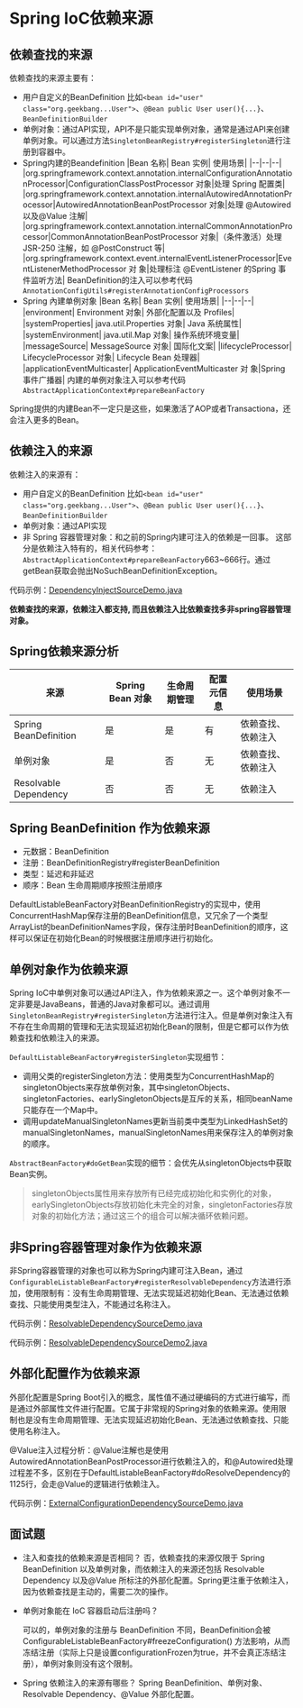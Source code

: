 # Spring IoC依赖来源

## 依赖查找的来源

依赖查找的来源主要有：

* 用户自定义的BeanDefinition
  比如`<bean id="user" class="org.geekbang...User">`、`@Bean public User user(){...}`、`BeanDefinitionBuilder`
* 单例对象：通过API实现，API不是只能实现单例对象，通常是通过API来创建单例对象。可以通过方法`SingletonBeanRegistry#registerSingleton`进行注册到容器中。
* Spring内建的Beandefinition
  |Bean 名称| Bean 实例| 使用场景|
  |--|--|--|
  |org.springframework.context.annotation.internalConfigurationAnnotationProcessor|ConfigurationClassPostProcessor 对象|处理 Spring 配置类|
  |org.springframework.context.annotation.internalAutowiredAnnotationProcessor|AutowiredAnnotationBeanPostProcessor 对象|处理 @Autowired 以及@Value 注解|
  |org.springframework.context.annotation.internalCommonAnnotationProcessor|CommonAnnotationBeanPostProcessor 对象|（条件激活）处理 JSR-250 注解，如 @PostConstruct 等|
  |org.springframework.context.event.internalEventListenerProcessor|EventListenerMethodProcessor 对 象|处理标注 @EventListener 的Spring 事件监听方法|
  BeanDefinition的注入可以参考代码`AnnotationConfigUtils#registerAnnotationConfigProcessors`
* Spring 內建单例对象
  |Bean 名称| Bean 实例| 使用场景|
  |--|--|--|
  |environment| Environment 对象| 外部化配置以及 Profiles|
  |systemProperties| java.util.Properties 对象| Java 系统属性|
  |systemEnvironment| java.util.Map 对象| 操作系统环境变量|
  |messageSource| MessageSource 对象| 国际化文案|
  |lifecycleProcessor| LifecycleProcessor 对象| Lifecycle Bean 处理器|
  |applicationEventMulticaster| ApplicationEventMulticaster 对 象|Spring 事件广播器|
  内建的单例对象注入可以参考代码`AbstractApplicationContext#prepareBeanFactory`

Spring提供的内建Bean不一定只是这些，如果激活了AOP或者Transactiona，还会注入更多的Bean。

## 依赖注入的来源

依赖注入的来源有：

* 用户自定义的BeanDefinition
  比如`<bean id="user" class="org.geekbang...User">`、`@Bean public User user(){...}`、`BeanDefinitionBuilder`
* 单例对象：通过API实现
* 非 Spring 容器管理对象：和之前的Spring内建可注入的依赖是一回事。
  这部分是依赖注入特有的，相关代码参考：`AbstractApplicationContext#prepareBeanFactory`663~666行。通过getBean获取会抛出NoSuchBeanDefinitionException。

代码示例：[DependencyInjectSourceDemo.java](https://github.com/wkk1994/spring-ioc-learn/blob/master/dependency-source/src/main/java/com/wkk/learn/spring/ioc/dependency/source/DependencyInjectSourceDemo.java)

**依赖查找的来源，依赖注入都支持, 而且依赖注入比依赖查找多非spring容器管理对象。**

## Spring依赖来源分析

|来源| Spring Bean 对象| 生命周期管理| 配置元信息| 使用场景|
|--|--|--|--|--|
|Spring BeanDefinition|是| 是| 有| 依赖查找、依赖注入|
|单例对象| 是| 否| 无| 依赖查找、依赖注入|
|Resolvable Dependency|否| 否| 无| 依赖注入|

## Spring BeanDefinition 作为依赖来源

* 元数据：BeanDefinition
* 注册：BeanDefinitionRegistry#registerBeanDefinition
* 类型：延迟和非延迟
* 顺序：Bean 生命周期顺序按照注册顺序

DefaultListableBeanFactory对BeanDefinitionRegistry的实现中，使用ConcurrentHashMap保存注册的BeanDefinition信息，又冗余了一个类型ArrayList的beanDefinitionNames字段，保存注册时BeanDefinition的顺序，这样可以保证在初始化Bean的时候根据注册顺序进行初始化。

## 单例对象作为依赖来源

Spring IoC中单例对象可以通过API注入，作为依赖来源之一。这个单例对象不一定非要是JavaBeans，普通的Java对象都可以。通过调用`SingletonBeanRegistry#registerSingleton`方法进行注入。但是单例对象注入有不存在生命周期的管理和无法实现延迟初始化Bean的限制，但是它都可以作为依赖查找和依赖注入的来源。

`DefaultListableBeanFactory#registerSingleton`实现细节：

* 调用父类的registerSingleton方法：使用类型为ConcurrentHashMap的singletonObjects来存放单例对象，其中singletonObjects、singletonFactories、earlySingletonObjects是互斥的关系，相同beanName只能存在一个Map中。
* 调用updateManualSingletonNames更新当前类中类型为LinkedHashSet的manualSingletonNames，manualSingletonNames用来保存注入的单例对象的顺序。

`AbstractBeanFactory#doGetBean`实现的细节：会优先从singletonObjects中获取Bean实例。

> singletonObjects属性用来存放所有已经完成初始化和实例化的对象，earlySingletonObjects存放初始化未完全的对象，singletonFactories存放对象的初始化方法；通过这三个的组合可以解决循环依赖问题。

## 非Spring容器管理对象作为依赖来源

非Spring容器管理的对象也可以称为Spring内建可注入Bean，通过`ConfigurableListableBeanFactory#registerResolvableDependency`方法进行添加，使用限制有：没有生命周期管理、无法实现延迟初始化Bean、无法通过依赖查找、只能使用类型注入，不能通过名称注入。

代码示例：[ResolvableDependencySourceDemo.java](https://github.com/wkk1994/spring-ioc-learn/blob/master/dependency-source/src/main/java/com/wkk/learn/spring/ioc/dependency/source/ResolvableDependencySourceDemo.java)

代码示例：[ResolvableDependencySourceDemo2.java](https://github.com/wkk1994/spring-ioc-learn/blob/master/dependency-source/src/main/java/com/wkk/learn/spring/ioc/dependency/source/ResolvableDependencySourceDemo2.java)

## 外部化配置作为依赖来源

外部化配置是Spring Boot引入的概念，属性值不通过硬编码的方式进行编写，而是通过外部属性文件进行配置。它属于非常规的Spring对象的依赖来源。使用限制也是没有生命周期管理、无法实现延迟初始化Bean、无法通过依赖查找、只能使用名称注入。

@Value注入过程分析：@Value注解也是使用AutowiredAnnotationBeanPostProcessor进行依赖注入的，和@Autowired处理过程差不多，区别在于DefaultListableBeanFactory#doResolveDependency的1125行，会走@Value的逻辑进行依赖注入。

代码示例：[ExternalConfigurationDependencySourceDemo.java](https://github.com/wkk1994/spring-ioc-learn/blob/master/dependency-source/src/main/java/com/wkk/learn/spring/ioc/dependency/source/ExternalConfigurationDependencySourceDemo.java)

## 面试题

* 注入和查找的依赖来源是否相同？
  否，依赖查找的来源仅限于 Spring BeanDefinition 以及单例对象，而依赖注入的来源还包括 Resolvable Dependency 以及@Value 所标注的外部化配置。Spring更注重于依赖注入，因为依赖查找是主动的，需要二次的操作。

* 单例对象能在 IoC 容器启动后注册吗？

  可以的，单例对象的注册与 BeanDefinition 不同，BeanDefinition会被ConfigurableListableBeanFactory#freezeConfiguration() 方法影响，从而冻结注册（实际上只是设置configurationFrozen为true，并不会真正冻结注册），单例对象则没有这个限制。

* Spring 依赖注入的来源有哪些？
  Spring BeanDefinition、单例对象、Resolvable Dependency、@Value 外部化配置。
